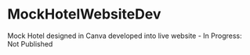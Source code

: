 # MockHotelWebsiteDev
Mock Hotel designed in Canva developed into live website - In Progress: Not Published

